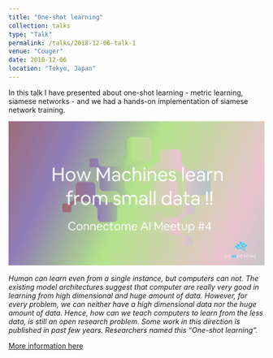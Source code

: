 ```yaml
---
title: "One-shot learning"
collection: talks
type: "Talk"
permalink: /talks/2018-12-06-talk-1
venue: "Couger"
date: 2018-12-06
location: "Tokyo, Japan"
---
```


In this talk I have presented about one-shot learning - metric learning, siamese networks - and we had a hands-on implementation of siamese network training.

<!-- <embed src="https://alisher-ai.github.io/files/CV_Alisher_Abdulkhaev.pdf" type="application/pdf"/> -->

![One-shot learning](https://github.com/alisher-ai/alisher-ai.github.io/blob/master/files/2018-12-06-talk-1.png)


_Human can learn even from a single instance, but computers can not. The existing model architectures suggest that computer are really very good in learning from high dimensional and huge amount of data. However, for every problem, we can neither have a high dimensional data nor the huge amount of data. Hence, how can we teach computers to learn from the less data, is still an open research problem.
Some work in this direction is published in past few years. Researchers named this “One-shot learning”._

[More information here](https://www.meetup.com/Virtual-Human-Meetup/events/256265340/?_xtd=gqFyqTE4ODEyMDQyMqFwpmlwaG9uZQ&from=ref)
